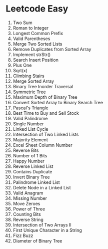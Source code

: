# Leetcode Easy

1. Two Sum
13. Roman to Integer
14. Longest Common Prefix
20. Valid Parentheses
21. Merge Two Sorted Lists
26. Remove Duplicates from Sorted Array
28. Implement strStr()
35. Search Insert Position
66. Plus One
69. Sqrt(x)
70. Climbing Stairs
88. Merge Sorted Array
94. Binary Tree Inorder Traversal
101. Symmetric Tree
104. Maximum Depth of Binary Tree
108. Convert Sorted Array to Binary Search Tree
118. Pascal's Triangle
121. Best Time to Buy and Sell Stock
125. Valid Palindrome
136. Single Number
141. Linked List Cycle
160. Intersection of Two Linked Lists
169. Majority Element
171. Excel Sheet Column Number
190. Reverse Bits
191. Number of 1 Bits
202. Happy Number
206. Reverse Linked List
217. Contains Duplicate
226. Invert Binary Tree
234. Palindrome Linked List
237. Delete Node in a Linked List
242. Valid Anagram
268. Missing Number
283. Move Zeroes
326. Power of Three
338. Counting Bits
344. Reverse String
350. Intersection of Two Arrays II
387. First Unique Character in a String
412. Fizz Buzz
543. Diameter of Binary Tree
